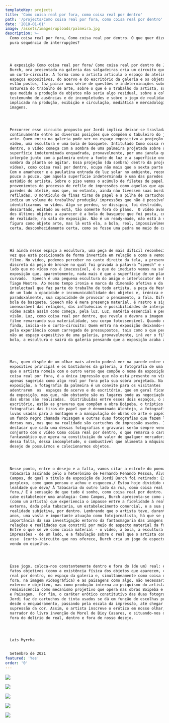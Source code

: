 ```yaml
---
templateKey: projects
title: 'Como coisa real por fora, como coisa real por dentro'
path: '/projects/Como coisa real por fora, como coisa real por dentro'
date: '2018-01-01'
image: /assets/images/uploads/palmeira.jpg
description: >-
  Como coisa real por fora, Como coisa real por dentro. O que quer dizer uma
  pura sequência de interrupções? 




  A exposição Como coisa real por fora/ Como coisa real por dentro de Jordi
  Burch, ora presentada na galeria das salgadeiras cria um circuito que é também
  um curto-circuito. A forma como o artista articula o espaço do ateliê com os
  espaços expositivos, do acervo e do escritório da galeria e os objetos que lá
  estão postos, faz pairar uma série de questões e indeterminações sobre a
  natureza do trabalho de arte, sobre o que é o trabalho do artista, sobre em
  que medida a produção de objetos não seria algo residual, sobre a coleção como
  testemunho de ausências e de incompletudes e sobre o jogo de realidades
  implicado na produção, exibição e circulação, mediática e mercadológica das
  imagens.  




  Percorrer esse circuito proposto por Jordi implica deixar-se trasladar
  continuamente entre as diversas posições que compõem o tabuleiro do jogo da
  arte. Quem entra na galeria pode ver no espaço expositivo a projeção de um
  vídeo, uma escultura e uma bola de basquete. Intitulado Como coisa real por
  dentro, o vídeo começa com a sombra de uma palmeira projetada sobre uma
  superfície indeterminada enquadrada, provavelmente, por uma janela que se
  interpõe junto com a palmeira entre a fonte de luz e a superfície onde vemos a
  sombra da planta se agitar. Essa projeção (da sombra) dentro da projeção (do
  vídeo), como coisa real por dentro, ocupa não mais que a sexta parte da tela.
  Com o amanhecer e a paulatina entrada de luz solar no ambiente, reconhecemos,
  pouco a pouco, que aquela superfície indeterminada é uma das paredes do
  estúdio do artista. Sobre o piso vemos o acúmulo de filetes de papel, talvez
  provenientes do processo de refile de impressões como aquelas que aparecem nas
  paredes do ateliê, mas que, no entanto, ainda não tivessem suas bordas
  refiladas. O montículo de finas tiras de papel e a pilha de cartuchos usados
  indica um volume de trabalho/ produção/ impressões que não é possível
  identificarmos no vídeo. Algo se perdeu, se dissipou, foi destruído,
  descartado, editado ou está, tão somente fora do plano.  O vídeo avança e um
  dos últimos objetos a aparecer é a bola de basquete que foi posta, como prova
  de realidade, na sala de exposição. Não é um ready-made, não está à venda, não
  figura como objeto arte, mas lá está ela, a bola, real, impossivelmente real,
  certa, desconhecidamente certa, como se fosse uma pedra no meio do caminho. 




  Há ainda nesse espaço a escultura, uma peça de mais difícil reconhecimento uma
  vez que está posicionada de forma invertida em relação a como a vemos no
  filme. No vídeo, podemos perceber no canto direito da tela, a presença
  discreta da peça de bronze no qual foi gravada a palavra “speech" e cujo o
  lado que no vídeo nos é inacessível, é o que de imediato vemos na sala de
  exposição que, aparentemente, nada mais é que a superfície de um plano
  curvado.  Speech é uma pequena escultura do amigo e interlocutor de Burch,
  Tiago Mestre. Ao mesmo tempo ironia e marca da dimensão afetiva e da troca
  intelectual que faz parte do trabalho de todo artista, a peça de Mestre atesta
  de um lado a opacidade e incomunicabilidade dos objetos e, irónica e
  paradoxalmente, sua capacidade de provocar o pensamento, a fala. Diferente da
  bola de basquete, Speech não é mera presença material, é rastro e signo do
  imensurável das relações, das influências e possibilidades de interpretação. O
  vídeo acaba assim como começa, pela luz. Luz, matéria essencial e perigosa à
  visão. Luz, como coisa real por dentro, que revela e devora a imagem no e do
  filme remarcando sua materialidade, seu corpo fotossensível. Quando o vídeo
  finda, inicia-se o curto-circuito: Quem entra na exposição deixando-se guiar
  pela experiência comum carregada de pressupostos, tais como o que pertence ou
  não ao espaço expositivo de uma galeria, provavelmente, irá ver o filme, a
  bola, a escultura e sairá da galeria pensando que a exposição acaba aí.  




  Mas, quem dispõe de um olhar mais atento poderá ver na parede entre o espaço
  expositivo principal e os bastidores da galeria, a fotografia de uma palmeira
  que o artista nomeia com o outro verso que compõe o nome da exposição. Como
  coisa real por fora, é a única impressão que não está presente no vídeo, está
  apenas sugerida como algo real por fora pela sua sobra projetada. Na
  exposição, a fotografia da palmeira é um convite para os visitantes
  adentrarem  os  espaços do acervo e do escritório, que em geral ficam à parte
  da exposição, mas que, não obstante são os lugares onde as negociações entorno
  das obras são realizadas.  Distribuídas entre esses dois espaços, o acervo e o
  escritório, estão as gravuras que compõem a obra Boipeba, o tríptico das
  fotografias das tiras de papel que é denominado Alentejo, a fotografia de
  luvas usadas para a montagem e a manipulação de obras de arte e papéis sobre
  um fundo negro chamada Paisagem e outras duas fotografias que fazem lembrar
  dorsos nus, mas que na realidade são cartuchos de impressão usados. Importante
  destacar que cada uma dessas fotografias e gravuras serão sempre vendidas em
  conjunto com o vídeo Como coisa real por dentro, o que remarca o caráter
  fantasmático que opera na constituição do valor de qualquer mercadoria fazendo
  dessa falta, dessa incompletude, o combustível que alimenta a máquina do
  desejo de possuirmos e colecionarmos objetos. 




  Nesse ponto, entre o desejo e a falta, vamos citar a estrofe do poema
  Tabacaria assinado pelo o heterônimo de Fernando Penando Pessoa, Álvaro de
  Campos, do qual o título da exposição de Jordi Burch foi retirado: Estou hoje
  perplexo, como quem pensou e achou e esqueceu./ Estou hoje dividido entre a
  lealdade que devo/ À Tabacaria do outro lado da rua, como coisa real por
  fora,/ E à sensação de que tudo é sonho, como coisa real por dentro. Aqui,
  cabe estabelecer uma analogia: Como Campos, Burch apresenta-se como alguém
  (como um artista) que experiencia o impasse entre a fidelidade à realidade
  externa, dada pela tabacaria, um estabelecimento comercial, e a sua própria
  realidade subjetiva, por dentro. Lembrando que o artista teve, durante muitos
  anos, uma vasta e importante atuação como fotojornalista, há que se pesar a
  importância da sua investigação entorno da fantasmagoria das imagens e das
  relações e realidades que constrói por meio do aspecto material da fotografia.
  Entre o que se vê como coisa material - o vídeo, a bola, a escultura e as
  impressões - de um lado, e a fabulação sobre o real que o artista constrói com
  esse  (curto-)circuito que nos oferece, Burch cria um jogo de espectros se
  vendo em espelhos. 




  Esse jogo, coloca-nos constantemente dentro e fora do (de um) real: entre
  fatos objetivos (como a existência física dos objetos que aparecem, como coisa
  real por dentro, no espaço da galeria e, simultaneamente como coisa real por
  fora, na imagem videográfica) e as paisagens como algo, não necessariamente
  externo e objetivo, mas como produção interna ao psiquismo do artista, é a
  reminiscência como mecanismo projetivo que opera nas obras Boipeba e Alentejo
  e Paisagem.  Por fim, o caráter erótico constitutivo das duas fotografias que
  Jordi faz de cartuchos de tinta usados se dá em função de escolhas precisas,
  desde o enquadramento, passando pela escala da impressão, até chegar na
  supressão da cor. Assim, o artista inscreve o erótico em nosso olhar, como o
  narrador do livro invenção de Morel de Bioy Casares, o situando-nos dentro e
  fora do delírio do real, dentro e fora de nosso desejo. 




  Lais Myrrha


  Setembro de 2021
featured: 'Yes'
order: '0'
---
```



![](/assets/images/uploads/img_6779.jpg)

![](/assets/images/uploads/img_6787.jpg)

![](/assets/images/uploads/img_7052-copiar.jpg)

![](/assets/images/uploads/img_7041.jpg)

![](/assets/images/uploads/img_7033-copiar.jpg)
